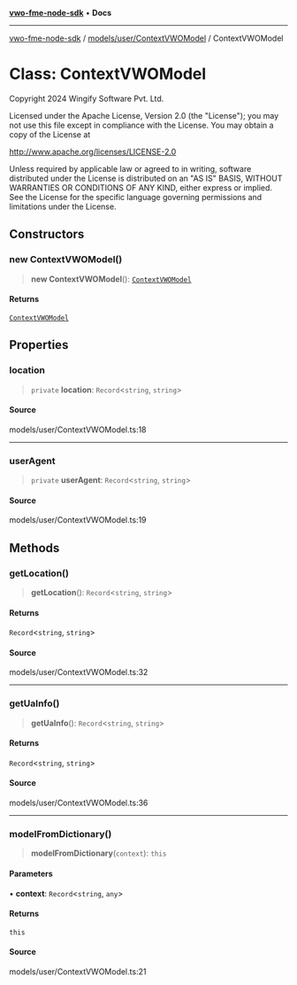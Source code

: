 [**vwo-fme-node-sdk**](../../../../README.md) • **Docs**

---

[vwo-fme-node-sdk](../../../../modules.md) / [models/user/ContextVWOModel](../README.md) / ContextVWOModel

# Class: ContextVWOModel

Copyright 2024 Wingify Software Pvt. Ltd.

Licensed under the Apache License, Version 2.0 (the "License");
you may not use this file except in compliance with the License.
You may obtain a copy of the License at

http://www.apache.org/licenses/LICENSE-2.0

Unless required by applicable law or agreed to in writing, software
distributed under the License is distributed on an "AS IS" BASIS,
WITHOUT WARRANTIES OR CONDITIONS OF ANY KIND, either express or implied.
See the License for the specific language governing permissions and
limitations under the License.

## Constructors

### new ContextVWOModel()

> **new ContextVWOModel**(): [`ContextVWOModel`](ContextVWOModel.md)

#### Returns

[`ContextVWOModel`](ContextVWOModel.md)

## Properties

### location

> `private` **location**: `Record`\<`string`, `string`\>

#### Source

models/user/ContextVWOModel.ts:18

---

### userAgent

> `private` **userAgent**: `Record`\<`string`, `string`\>

#### Source

models/user/ContextVWOModel.ts:19

## Methods

### getLocation()

> **getLocation**(): `Record`\<`string`, `string`\>

#### Returns

`Record`\<`string`, `string`\>

#### Source

models/user/ContextVWOModel.ts:32

---

### getUaInfo()

> **getUaInfo**(): `Record`\<`string`, `string`\>

#### Returns

`Record`\<`string`, `string`\>

#### Source

models/user/ContextVWOModel.ts:36

---

### modelFromDictionary()

> **modelFromDictionary**(`context`): `this`

#### Parameters

• **context**: `Record`\<`string`, `any`\>

#### Returns

`this`

#### Source

models/user/ContextVWOModel.ts:21
